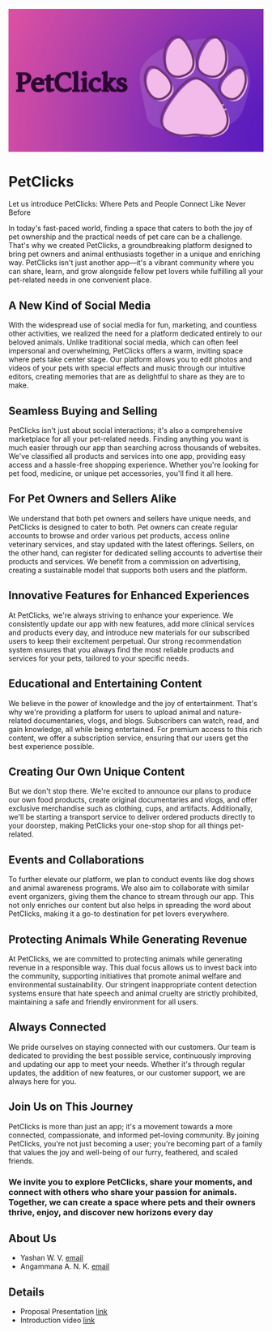 ![banner](./Docs/front.png)

# PetClicks

Let us introduce PetClicks: Where Pets and People Connect Like Never Before

In today's fast-paced world, finding a space that caters to both the joy of pet ownership and the practical needs of pet care can be a challenge. That's why we created PetClicks, a groundbreaking platform designed to bring pet owners and animal enthusiasts together in a unique and enriching way. PetClicks isn't just another app—it's a vibrant community where you can share, learn, and grow alongside fellow pet lovers while fulfilling all your pet-related needs in one convenient place.

## A New Kind of Social Media

With the widespread use of social media for fun, marketing, and countless other activities, we realized the need for a platform dedicated entirely to our beloved animals. Unlike traditional social media, which can often feel impersonal and overwhelming, PetClicks offers a warm, inviting space where pets take center stage. Our platform allows you to edit photos and videos of your pets with special effects and music through our intuitive editors, creating memories that are as delightful to share as they are to make.

## Seamless Buying and Selling

PetClicks isn't just about social interactions; it's also a comprehensive marketplace for all your pet-related needs. Finding anything you want is much easier through our app than searching across thousands of websites. We've classified all products and services into one app, providing easy access and a hassle-free shopping experience. Whether you're looking for pet food, medicine, or unique pet accessories, you'll find it all here.

## For Pet Owners and Sellers Alike

We understand that both pet owners and sellers have unique needs, and PetClicks is designed to cater to both. Pet owners can create regular accounts to browse and order various pet products, access online veterinary services, and stay updated with the latest offerings. Sellers, on the other hand, can register for dedicated selling accounts to advertise their products and services. We benefit from a commission on advertising, creating a sustainable model that supports both users and the platform.

## Innovative Features for Enhanced Experiences

At PetClicks, we're always striving to enhance your experience. We consistently update our app with new features, add more clinical services and products every day, and introduce new materials for our subscribed users to keep their excitement perpetual. Our strong recommendation system ensures that you always find the most reliable products and services for your pets, tailored to your specific needs.

## Educational and Entertaining Content

We believe in the power of knowledge and the joy of entertainment. That's why we're providing a platform for users to upload animal and nature-related documentaries, vlogs, and blogs. Subscribers can watch, read, and gain knowledge, all while being entertained. For premium access to this rich content, we offer a subscription service, ensuring that our users get the best experience possible.

## Creating Our Own Unique Content

But we don't stop there. We're excited to announce our plans to produce our own food products, create original documentaries and vlogs, and offer exclusive merchandise such as clothing, cups, and artifacts. Additionally, we'll be starting a transport service to deliver ordered products directly to your doorstep, making PetClicks your one-stop shop for all things pet-related.

## Events and Collaborations

To further elevate our platform, we plan to conduct events like dog shows and animal awareness programs. We also aim to collaborate with similar event organizers, giving them the chance to stream through our app. This not only enriches our content but also helps in spreading the word about PetClicks, making it a go-to destination for pet lovers everywhere.

## Protecting Animals While Generating Revenue

At PetClicks, we are committed to protecting animals while generating revenue in a responsible way. This dual focus allows us to invest back into the community, supporting initiatives that promote animal welfare and environmental sustainability. Our stringent inappropriate content detection systems ensure that hate speech and animal cruelty are strictly prohibited, maintaining a safe and friendly environment for all users.

## Always Connected

We pride ourselves on staying connected with our customers. Our team is dedicated to providing the best possible service, continuously improving and updating our app to meet your needs. Whether it's through regular updates, the addition of new features, or our customer support, we are always here for you.

## Join Us on This Journey

PetClicks is more than just an app; it's a movement towards a more connected, compassionate, and informed pet-loving community. By joining PetClicks, you're not just becoming a user; you're becoming part of a family that values the joy and well-being of our furry, feathered, and scaled friends.

### We invite you to explore PetClicks, share your moments, and connect with others who share your passion for animals. Together, we can create a space where pets and their owners thrive, enjoy, and discover new horizons every day

## About Us

- Yashan W. V. [email](mailto:yashanwagaarachchi@gmail.com)
- Angammana A. N. K. [email](mailto:niseniangammana@gmail.com)

## Details
- Proposal Presentation [link](https://drive.google.com/drive/folders/15J__KThtFVQb0VNnqANARPYy8D3SGGVZ)
- Introduction video [link](https://drive.google.com/drive/folders/15J__KThtFVQb0VNnqANARPYy8D3SGGVZ)



